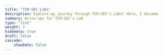```yaml
---
title: "TCM-SEC Labs"
description: Explore my journey through TCM-SEC's Labs! Here, I document the challenges, strategies, and lessons learned while conquering these simulated penetration testing environments.
summary: Write-ups for TCM-SEC's Lab
type: "list"
weight: 3
hidemeta: true
draft: false
cascade:
    showDate: false
---
```

